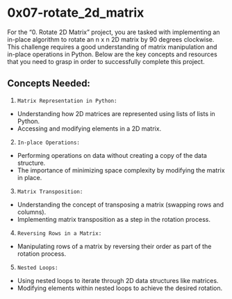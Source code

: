 # 0x07-rotate_2d_matrix
For the “0. Rotate 2D Matrix” project, you are tasked with implementing an in-place algorithm to rotate an n x n 2D matrix by 90 degrees clockwise. This challenge requires a good understanding of matrix manipulation and in-place operations in Python. Below are the key concepts and resources that you need to grasp in order to successfully complete this project.

## Concepts Needed:

1. `Matrix Representation in Python:`
* Understanding how 2D matrices are represented using lists of lists in Python.
* Accessing and modifying elements in a 2D matrix.

2. `In-place Operations:`
* Performing operations on data without creating a copy of the data structure.
* The importance of minimizing space complexity by modifying the matrix in place.

3. `Matrix Transposition:`
* Understanding the concept of transposing a matrix (swapping rows and columns).
* Implementing matrix transposition as a step in the rotation process.

4. `Reversing Rows in a Matrix:`
* Manipulating rows of a matrix by reversing their order as part of the rotation process.

5. `Nested Loops:`
* Using nested loops to iterate through 2D data structures like matrices.
* Modifying elements within nested loops to achieve the desired rotation.
